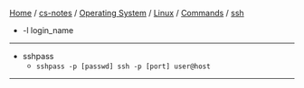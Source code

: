 [Home](https://mengxianbin.github.io) /
[cs-notes](https://mengxianbin.github.io/cs-notes/site) /
[Operating System](https://mengxianbin.github.io/cs-notes/site/Operating%20System) /
[Linux](https://mengxianbin.github.io/cs-notes/site/Operating%20System/Linux) /
[Commands](https://mengxianbin.github.io/cs-notes/site/Operating%20System/Linux/Commands) /
[ssh](https://mengxianbin.github.io/cs-notes/site/Operating%20System/Linux/Commands/ssh)

* -l login_name

---

* sshpass
    * `sshpass -p [passwd] ssh -p [port] user@host`

---
